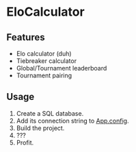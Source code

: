 # EloCalculator

## Features
- Elo calculator (duh)
- Tiebreaker calculator
- Global/Tournament leaderboard
- Tournament pairing

## Usage
1. Create a SQL database.
2. Add its connection string to [App.config](https://github.com/asdia0/EloCalculator/blob/master/src/EloCalculator/App.config).
3. Build the project.
4. ???
5. Profit.
